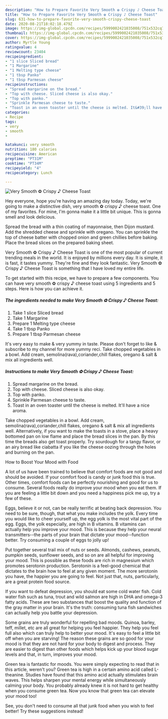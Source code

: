 ```yaml
---
description: "How to Prepare Favorite Very Smooth ✿ Crispy ♪ Cheese Toast"
title: "How to Prepare Favorite Very Smooth ✿ Crispy ♪ Cheese Toast"
slug: 631-how-to-prepare-favorite-very-smooth-crispy-cheese-toast
date: 2020-08-21T18:02:18.479Z
image: https://img-global.cpcdn.com/recipes/5999002421035008/751x532cq70/very-smooth-✿-crispy-♪-cheese-toast-recipe-main-photo.jpg
thumbnail: https://img-global.cpcdn.com/recipes/5999002421035008/751x532cq70/very-smooth-✿-crispy-♪-cheese-toast-recipe-main-photo.jpg
cover: https://img-global.cpcdn.com/recipes/5999002421035008/751x532cq70/very-smooth-✿-crispy-♪-cheese-toast-recipe-main-photo.jpg
author: Myrtle Young
ratingvalue: 4
reviewcount: 23404
recipeingredient:
- "1 slice Sliced bread"
- "1 Margarine"
- "1 Melting type cheese"
- "1 tbsp Panko"
- "1 tbsp Parmesan cheese"
recipeinstructions:
- "Spread margarine on the bread."
- "Top with cheese. Sliced cheese is also okay."
- "Top with panko."
- "Sprinkle Parmesan cheese to taste."
- "Toast in an oven toaster until the cheese is melted. It&#39;ll have a nice aroma."
categories:
- Recipe
tags:
- very
- smooth
- 

katakunci: very smooth  
nutrition: 180 calories
recipecuisine: American
preptime: "PT31M"
cooktime: "PT34M"
recipeyield: "4"
recipecategory: Lunch

---
```



![Very Smooth ✿ Crispy ♪ Cheese Toast](https://img-global.cpcdn.com/recipes/5999002421035008/751x532cq70/very-smooth-✿-crispy-♪-cheese-toast-recipe-main-photo.jpg)

Hey everyone, hope you're having an amazing day today. Today, we're going to make a distinctive dish, very smooth ✿ crispy ♪ cheese toast. One of my favorites. For mine, I'm gonna make it a little bit unique. This is gonna smell and look delicious.

Spread the bread with a thin coating of mayonnaise, then Dijon mustard. Add the shredded cheese and sprinkle with oregano. You can sprinkle the top of cheese batter with chopped onion and green chillies before baking. Place the bread slices on the prepared baking sheet.

Very Smooth ✿ Crispy ♪ Cheese Toast is one of the most popular of current trending meals in the world. It is enjoyed by millions every day. It is simple, it is fast, it tastes yummy. They're fine and they look fantastic. Very Smooth ✿ Crispy ♪ Cheese Toast is something that I have loved my entire life.


To get started with this recipe, we have to prepare a few components. You can have very smooth ✿ crispy ♪ cheese toast using 5 ingredients and 5 steps. Here is how you can achieve it.

<!--inarticleads1-->

##### The ingredients needed to make Very Smooth ✿ Crispy ♪ Cheese Toast:

1. Take 1 slice Sliced bread
1. Take 1 Margarine
1. Prepare 1 Melting type cheese
1. Take 1 tbsp Panko
1. Prepare 1 tbsp Parmesan cheese


It&#39;s very easy to make &amp; very yummy in taste. Please don&#39;t forget to like &amp; subscribe to my channel for more yummy reci. Take chopped vegetables in a bowl. Add cream, semolina(rava),coriander,chill flakes, oregano &amp; salt &amp; mix all ingredients well. 

<!--inarticleads2-->

##### Instructions to make Very Smooth ✿ Crispy ♪ Cheese Toast:

1. Spread margarine on the bread.
1. Top with cheese. Sliced cheese is also okay.
1. Top with panko.
1. Sprinkle Parmesan cheese to taste.
1. Toast in an oven toaster until the cheese is melted. It&#39;ll have a nice aroma.


Take chopped vegetables in a bowl. Add cream, semolina(rava),coriander,chill flakes, oregano &amp; salt &amp; mix all ingredients well. Alternatively, if you want to make the toasts in a stove, place a heavy bottomed pan on low flame and place the bread slices in the pan. By this time the breads also get toast properly. Try sourdough for a tangy flavor, or an airy bread like ciabatta if you like the cheese oozing through the holes and burning on the pan. 

How to Boost Your Mood with Food


A lot of us have been trained to believe that comfort foods are not good and should be avoided. If your comfort food is candy or junk food this is true. Other times, comfort foods can be perfectly nourishing and good for us to consume. Several foods really do improve your mood when you eat them. If you are feeling a little bit down and you need a happiness pick me up, try a few of these.

Eggs, believe it or not, can be really terrific at beating back depression. You need to be sure, though, that what you make includes the yolk. Every time you would like to cheer yourself up, the egg yolk is the most vital part of the egg. Eggs, the yolk especially, are high in B vitamins. B vitamins can actually help you improve your mood. This is because they help your neural transmitters--the parts of your brain that dictate your mood--function better. Try consuming a couple of eggs to jolly up!

Put together several trail mix of nuts or seeds. Almonds, cashews, peanuts, pumpkin seeds, sunflower seeds, and so on are all helpful for improving your mood. This is possible as these foods are rich in magnesium which promotes serotonin production. Serotonin is a feel-good chemical that dictates to the brain how to feel at any given moment. The more serotonin you have, the happier you are going to feel. Not just that, nuts, particularly, are a great protein food source.

If you want to defeat depression, you should eat some cold water fish. Cold water fish such as tuna, trout and wild salmon are high in DHA and omega-3 fatty acids. These are two substances that boost the quality and function of the gray matter in your brain. It's the truth: consuming tuna fish sandwiches can actually help you battle your depression. 

Some grains are truly wonderful for repelling bad moods. Quinoa, barley, teff, millet, etc are all great for helping you feel happier. They help you feel full also which can truly help to better your mood. It's easy to feel a little bit off when you are starving! The reason these grains are so good for your mood is that they are not hard for your body to digest and process. They are easier to digest than other foods which helps kick up your blood sugar levels and that, in turn, improves your mood.

Green tea is fantastic for moods. You were simply expecting to read that in this article, weren't you? Green tea is high in a certain amino acid called L-theanine. Studies have found that this amino acid actually stimulates brain waves. This helps sharpen your mental energy while simultaneously calming your body. You probably already knew it is not hard to get healthy when you consume green tea. Now you know that green tea can elevate your mood too!

See, you don't need to consume all that junk food when you wish to feel better! Try  these suggestions  instead!

